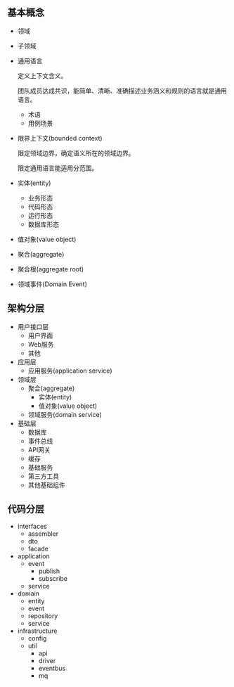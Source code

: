 ## 基本概念

+ 领域

+ 子领域

+ 通用语言

  定义上下文含义。

  团队成员达成共识，能简单、清晰、准确描述业务涵义和规则的语言就是通用语言。

  + 术语
  + 用例场景

+ 限界上下文(bounded context)

  限定领域边界，确定语义所在的领域边界。

  限定通用语言能适用分范围。

+ 实体(entity)

  + 业务形态
  + 代码形态
  + 运行形态
  + 数据库形态

+ 值对象(value object)

+ 聚合(aggregate)
+ 聚合根(aggregate root)
+ 领域事件(Domain Event)

## 架构分层

+ 用户接口层
  + 用户界面
  + Web服务
  + 其他
+ 应用层
  + 应用服务(application service)
+ 领域层
  + 聚合(aggregate)
    + 实体(entity)
    + 值对象(value object)
  + 领域服务(domain service)
+ 基础层
  + 数据库
  + 事件总线
  + API网关
  + 缓存
  + 基础服务
  + 第三方工具
  + 其他基础组件

## 代码分层

+ interfaces
  + assembler
  + dto
  + facade
+ application
  + event
    + publish
    + subscribe
  + service
+ domain
  + entity
  + event
  + repository
  + service
+ infrastructure
  + config
  + util
    + api
    + driver
    + eventbus
    + mq